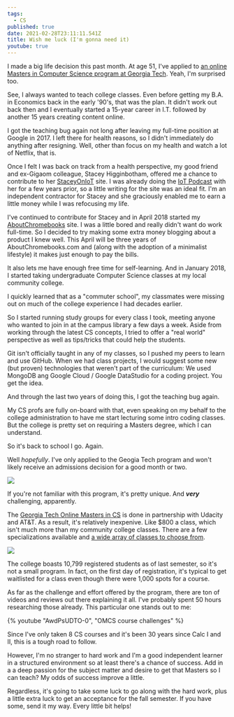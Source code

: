 ```yaml
---
tags:
  - CS
published: true
date: 2021-02-28T23:11:11.541Z
title: Wish me luck (I'm gonna need it)
youtube: true
---
```

I made a big life decision this past month. At age 51, I've applied to [an online Masters in Computer Science program at Georgia Tech](https://omscs.gatech.edu). Yeah, I'm surprised too.

See, I always wanted to teach college classes. Even before getting my B.A. in Economics back in the early '90's, that was the plan. It didn't work out back then and I eventually started a 15-year career in I.T. followed by another 15 years creating content online.

I got the teaching bug again not long after leaving my full-time position at Google in 2017. I left there for health reasons, so I didn't immediately do anything after resigning. Well, other than focus on my health and watch a lot of Netflix, that is.

Once I felt I was back on track from a health perspective, my good friend and ex-Gigaom colleague, Stacey Higginbotham, offered me a chance to contribute to her [StaceyOnIoT](https://www.staceyoniot.com) site. I was already doing the [IoT Podcast](https://www.iotpodcast.com) with her for a few years prior, so a little writing for the site was an ideal fit. I'm an independent contractor for Stacey and she graciously enabled me to earn a little money while I was refocusing my life.

I've continued to contribute for Stacey and in April 2018 started my [AboutChromebooks](https://www.aboutchromebooks.com) site. I was a little bored and really didn't want do work full-time. So I decided to try making some extra money blogging about a product I knew well. This April will be three years of AboutChromebooks.com and (along with the adoption of a minimalist lifestyle) it makes just enough to pay the bills.

It also lets me have enough free time for self-learning. And in January 2018, I started taking undergraduate Computer Science classes at my local community college. 

I quickly learned that as a "commuter school", my classmates were missing out on much of the college experience I had decades earlier.

So I started running study groups for every class I took, meeting anyone who wanted to join in at the campus library a few days a week. Aside from working through the latest CS concepts, I tried to offer a "real world" perspective as well as tips/tricks that could help the students. 

Git isn't officially taught in any of my classes, so I pushed my peers to learn and use GitHub. When we had class projects, I would suggest some new (but proven) technologies that weren't part of the curriculum: We used MongoDB ang Google Cloud / Google DataStudio for a coding project. You get the idea.

And through the last two years of doing this, I got the teaching bug again.

My CS profs are fully on-board with that, even speaking on my behalf to the college administration to have me start lecturing some intro coding classes. But the college is pretty set on requiring a Masters degree, which I can understand.

So it's back to school I go. Again. 

Well *hopefully*. I've only applied to the Geogia Tech program and won't likely receive an admissions decision for a good month or two.

![](../src/assets/images//blog/revolution.jpg)

If you're not familiar with this program, it's pretty unique. And ***very*** challenging, apparently.

The [Georgia Tech Online Masters in CS](https://omscs.gatech.edu) is done in partnership with Udacity and AT&T. As a result, it's relatively inexpenive. Like $800 a class, which isn't much more than my community college classes. There are a few specializations available and [a wide array of classes to choose from](https://omscs.gatech.edu/current-courses). 

![](../src/assets/images/blog/new_omscs_numbers.jpg)

The college boasts 10,799 registered students as of last semester, so it's not a small program. In fact, on the first day of registration, it's typical to get waitlisted for a class even though there were 1,000 spots for a course. 

As far as the challenge and effort offered by the program, there are ton of videos and reviews out there explaining it all. I've probably spent 50 hours researching those already. This particular one stands out to me:

{% youtube "AwdPsUDTO-0", "OMCS course challenges" %}

Since I've only taken 8 CS courses and it's been 30 years since Calc I and II, this is a tough road to follow. 

However, I'm no stranger to hard work and I'm a good independent learner in a structured environment so at least there's a chance of success. Add in a a deep passion for the subject matter and desire to get that Masters so I can teach? My odds of success improve a little.

Regardless, it's going to take some luck to go along with the hard work, plus a little extra luck to get an acceptance for the fall semester. If you have some, send it my way. Every little bit helps!
